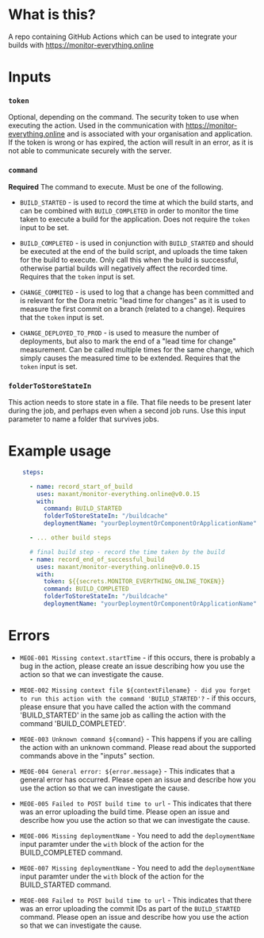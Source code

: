 # What is this?

A repo containing GitHub Actions which can be used to integrate your builds with https://monitor-everything.online

# Inputs

### `token`

Optional, depending on the command. The security token to use when executing the action. Used in the communication with https://monitor-everything.online and is associated with your organisation and application. If the token is wrong or has expired,
the action will result in an error, as it is not able to communicate securely with the server.

### `command`

**Required** The command to execute. Must be one of the following.

- `BUILD_STARTED` - is used to record the time at which the build starts, and can be combined with `BUILD_COMPLETED` in order to monitor the time taken to execute a build for the application. Does not require the `token` input to be set.

- `BUILD_COMPLETED` - is used in conjunction with `BUILD_STARTED` and should be executed at the end of the build script, and uploads the time taken for the build to execute. Only call this when the build is successful, otherwise partial builds will negatively affect the recorded time. Requires that the `token` input is set.

- `CHANGE_COMMITED` - is used to log that a change has been committed and is relevant for the Dora metric "lead time for changes" as it is used to measure the first commit on a branch (related to a change). Requires that the `token` input is set.

- `CHANGE_DEPLOYED_TO_PROD` - is used to measure the number of deployments, but also to mark the end of a "lead time for change" measurement. Can be called multiple times for the same change, which simply causes the measured time to be extended. Requires that the `token` input is set.

### `folderToStoreStateIn`

This action needs to store state in a file. That file needs to be present later during the job, and perhaps even when a
second job runs. Use this input parameter to name a folder that survives jobs.

# Example usage

```yaml
    steps:

      - name: record_start_of_build
        uses: maxant/monitor-everything.online@v0.0.15
        with:
          command: BUILD_STARTED
          folderToStoreStateIn: "/buildcache"
          deploymentName: "yourDeploymentOrComponentOrApplicationName"

      - ... other build steps

      # final build step - record the time taken by the build
      - name: record_end_of_successful_build
        uses: maxant/monitor-everything.online@v0.0.15
        with:
          token: ${{secrets.MONITOR_EVERYTHING_ONLINE_TOKEN}}
          command: BUILD_COMPLETED
          folderToStoreStateIn: "/buildcache"
          deploymentName: "yourDeploymentOrComponentOrApplicationName"

```

# Errors

- `MEOE-001 Missing context.startTime` - if this occurs, there is probably a bug in the action, please create an issue describing how you use the action so that we can investigate the cause.

- `MEOE-002 Missing context file ${contextFilename} - did you forget to run this action with the command 'BUILD_STARTED'?` - if this occurs, please ensure that you have called the action with the command 'BUILD_STARTED' in the same job as calling the action with the command 'BUILD_COMPLETED'.
- `MEOE-003 Unknown command ${command}` - This happens if you are calling the action with an unknown command. Please read about the supported commands above in the "inputs" section.
- `MEOE-004 General error: ${error.message}` - This indicates that a general error has occurred. Please open an issue and describe how you use the action so that we can investigate the cause.
- `MEOE-005 Failed to POST build time to url` - This indicates that there was an error uploading the build time. Please open an issue and describe how you use the action so that we can investigate the cause.
- `MEOE-006 Missing deploymentName` - You need to add the `deploymentName` input paramter under the `with` block of the action for the BUILD_COMPLETED command.
- `MEOE-007 Missing deploymentName` - You need to add the `deploymentName` input paramter under the `with` block of the action for the BUILD_STARTED command.
- `MEOE-008 Failed to POST build time to url` - This indicates that there was an error uploading the commit IDs as part of the `BUILD_STARTED` command. Please open an issue and describe how you use the action so that we can investigate the cause.
